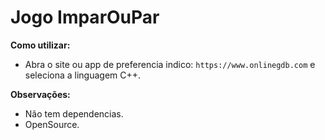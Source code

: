 # Jogo ImparOuPar

**Como utilizar:**

- Abra o site ou app de preferencia indico: `https://www.onlinegdb.com` e seleciona a linguagem C++.

**Observações:**

- Não tem dependencias.
- OpenSource.
